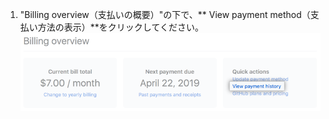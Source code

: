 1. "Billing overview（支払いの概要）"の下で、** View payment method（支払い方法の表示）**をクリックしてください。 ![支払い履歴の表示リンク](/assets/images/help/billing/view-payment-history-link.png)
